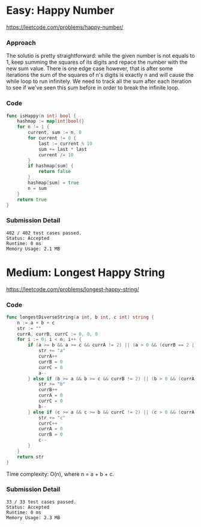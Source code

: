 # Easy: Happy Number

https://leetcode.com/problems/happy-number/

### Approach

The solutio is pretty straightforward: while the given number is not equals to 1, keep summing the squares of its digits and repace the number with the new sum value. There is one edge case however, that is after some iterations the sum of the squares of n's digits is exactly n and will cause the while loop to run infinitely. We need to track all the sum after each iteration to see if we've seen this sum before in order to break the infinite loop.

### Code

```go
func isHappy(n int) bool {
	hashmap := map[int]bool{}
	for n != 1 {
		current, sum := n, 0
		for current != 0 {
			last := current % 10
			sum += last * last
			current /= 10
		}
		if hashmap[sum] {
			return false
		}
		hashmap[sum] = true
		n = sum
	}
	return true
}
```

### Submission Detail

```
402 / 402 test cases passed.
Status: Accepted
Runtime: 0 ms
Memory Usage: 2.1 MB
```

# Medium: Longest Happy String

https://leetcode.com/problems/longest-happy-string/

### Code

```go
func longestDiverseString(a int, b int, c int) string {
	n := a + b + c
	str := ""
	currA, currB, currC := 0, 0, 0
	for i := 0; i < n; i++ {
		if (a >= b && a >= c && currA != 2) || (a > 0 && (currB == 2 || currC == 2)) {
			str += "a"
			currA++
			currB = 0
			currC = 0
			a--
		} else if (b >= a && b >= c && currB != 2) || (b > 0 && (currA == 2 || currC == 2)) {
			str += "b"
			currB++
			currA = 0
			currC = 0
			b--
		} else if (c >= a && c >= b && currC != 2) || (c > 0 && (currA == 2 || currB == 2)) {
			str += "c"
			currC++
			currA = 0
			currB = 0
			c--
		}
	}
	return str
}
```

Time complexity: O(n), where n = a + b + c.

### Submission Detail

```
33 / 33 test cases passed.
Status: Accepted
Runtime: 0 ms
Memory Usage: 2.3 MB
```

